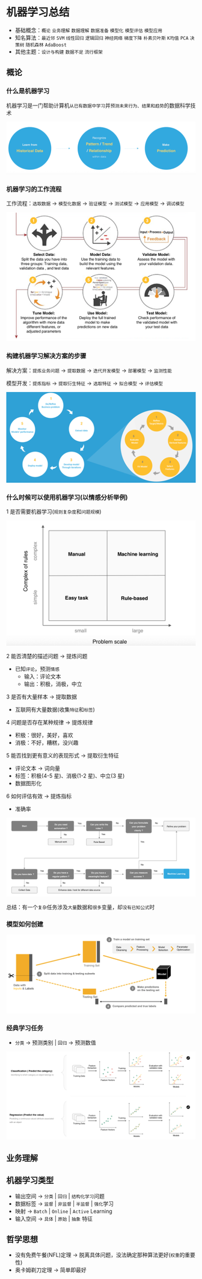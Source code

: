 # 机器学习总结 

- 基础概念：`概论` `业务理解` `数据理解` `数据准备` `模型化` `模型评估` `模型应用`
- 知名算法：`最近邻` `SVM` `线性回归` `逻辑回归` `神经网络` `梯度下降` `朴素贝叶斯` `K均值` `PCA` `决策树` `随机森林` `AdaBoost`
- 其他主题：`设计与构建` `数据不足` `流行框架`

## 概论
### 什么是机器学习

机器学习是一门帮助计算机`从已有数据中学习`并`预测未来行为、结果和趋势`的数据科学技术

![](/images/zj_jqxx.png)

### 机器学习的工作流程

工作流程：`选取数据` -> `模型化数据` -> `验证模型` -> `测试模型` -> `应用模型` -> `调试模型`

![](/images/zj_gzlc.png)

### 构建机器学习解决方案的步骤

解决方案：`提炼业务问题` -> `提取数据` -> `迭代开发模型` -> `部署模型` -> `监测性能`

模型开发：`提炼指标` -> `提取衍生特征` -> `选取特征` -> `拟合模型` -> `评估模型`

![](/images/zj_gjbz.png)

### 什么时候可以使用机器学习(以情感分析举例)

1 是否需要机器学习(`规则复杂度`和`问题规模`)

![](/images/zj_need.png)

2 能否清楚的描述问题 -> 提炼问题

- 已知`评论`，预测`情感`
    - 输入：评论文本
    - 输出：积极，消极，中立

3 是否有大量样本 -> 提取数据

- 互联网有大量数据(收集`特征`和`标签`) 

4 问题是否存在某种规律 -> 提炼规律

- 积极：很好，美好，喜欢
- 消极：不好，糟糕，没兴趣

5 能否找到更有意义的表现形式 -> 提取衍生特征

- 评论文本 -> 词向量
- 标签：积极(4-5 星)、消极(1-2 星)、中立(3 星)
- 数据图形化

6 如何评估有效 -> 提炼指标

- 准确率

![](/images/zj_when.png)

总结：有一个`复杂`任务涉及`大量`数据和`很多`变量，却`没有已知公式`时

### 模型如何创建

![](/images/zj_model.png)

### 经典学习任务

- `分类` -> 预测类别 | `回归` -> 预测数值

![](/images/zj_task.png)

## 业务理解
## 机器学习类型
- 输出空间 -> `分类` | `回归` | `结构化学习`问题
- 数据标签 -> `监督` | `非监督` | `半监督` | `强化`学习
- 映射 -> `Batch` | `Online` | `Active` Learning
- 输入空间 -> `具体` | `原始` | `抽象` 特征

## 哲学思想

- 没有免费午餐(NFL)定理 -> 脱离具体问题，没法确定那种算法更好(`权重`的重要性) 
- 奥卡姆剃刀定理 -> 简单即最好

## 
